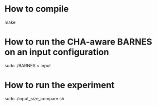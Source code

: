 # How to compile

make

# How to run the CHA-aware BARNES on an input configuration

sudo ./BARNES < input

# How to run the experiment

sudo ./input_size_compare.sh
